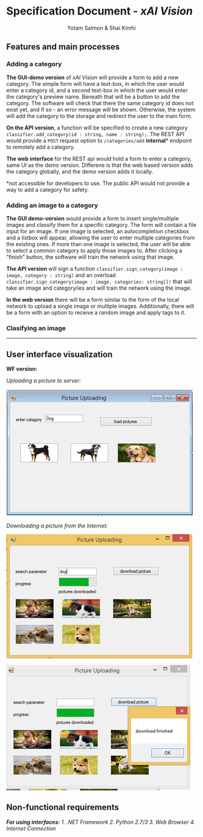 # Specification Document - _xAI Vision_ #
<center>Yotam Salmon &amp; Shai Kimhi</center>

## Features and main processes ##

### Adding a category ###

**The GUI-demo version** of *xAI Vision* will provide a form to add a new category. The simple form will have a text-box, in which the user would enter a category id, and a second text-box in which the user would enter the category's preview name. Beneath that will be a button to add the category. The software will check that there the same category id does not exist yet, and if so - an error message will be shown. Otherwise, the system will add the category to the storage and redirect the user to the main form.

**On the API version**, a function will be specified to create a new category `classifier.add_category(id : string, name : string);`. The REST API would provide a `POST` request option to  `/categories/add` **internal*** endpoint to remotely add a category.

**The web interface** for the REST api would hold a form to enter a category, same UI as the demo version. Differene is that the web based version adds the category globally, and the demo version adds it locally.

*not accessible for developers to use. The public API would not provide a way to add a category for safety.

### Adding an image to a category ###

**The GUI demo-version** would provide a form to insert single/multiple images and classify them for a specific category. The form will contain a file input for an image.
If one image is selected, an autocompletion checkbox and a listbox will appear, allowing the user to enter multiple categories from the existing ones. If more than one image is selected,
the user will be able to select a common category to apply those images to. After clicking a "finish" button, the software will train the network using that image.

**The API version** will sign a function `classifier.sign_category(image : image, category : string)` and an overload `classifier.sign_category(image : image, categories: string[])` that will take an image and category/ies and will train the network using the image.

**In the web version** there will be a form similar to the form of the local network to upload a single image or multiple images. Additionally, there will be a form with an option to receive a random image and apply tags to it. 

### Clasifying an image ###

****

## User interface visualization ##

**WF version:**

*Uploading a picture to server:*

![Uploading a picture](https://github.com/yotam180/xAI/blob/master/docs/xAI%20Vision/Uploading%20Picture.PNG?raw=true)


*Downloading a picture from the Internet:*

![Downloading a picture](https://github.com/yotam180/xAI/blob/master/docs/xAI%20Vision/Download1.PNG?raw=true)

![](https://github.com/yotam180/xAI/blob/master/docs/xAI%20Vision/Download2.PNG?raw=true)

## Non-functional requirements ##

***For using interfaces:***
*1. .NET Framework*
*2. Python 2.7/3*
*3. Web Browser*
*4. Internet Connection*